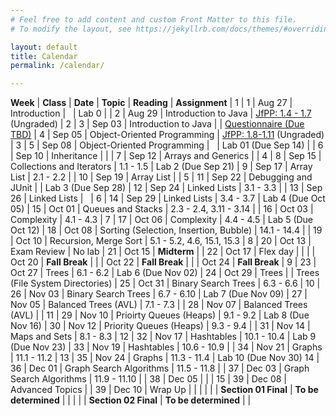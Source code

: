 ```yaml
---
# Feel free to add content and custom Front Matter to this file.
# To modify the layout, see https://jekyllrb.com/docs/themes/#overriding-theme-defaults

layout: default
title: Calendar
permalink: /calendar/

---
```


**Week** | **Class** | **Date** | **Topic** | **Reading** | **Assignment** |
1 | 1 | Aug 27 | Introduction | &nbsp; | Lab 0 |
  | 2 | Aug 29 | Introduction to Java | [JfPP: 1.4 - 1.7](https://runestone.academy/ns/books/published/java4python/Java4Python/toctree.html) (Ungraded) |
2 | 3 | Sep 03 | Introduction to Java | | [Questionnaire (Due TBD)](https://forms.gle/P7yzyRgv76qbUx139)
  | 4 | Sep 05 | Object-Oriented Programming | [JfPP: 1.8-1.11](https://runestone.academy/ns/books/published/java4python/Java4Python/toctree.html) (Ungraded) | 
3  | 5 | Sep 08 | Object-Oriented Programming | &nbsp; | Lab 01 (Due Sep 14) |
  | 6 | Sep 10 | Inheritance | | 
 | 7 | Sep 12 | Arrays and Generics |  | 
4 | 8 | Sep 15 | Collections and Iterators | 1.1 - 1.5 | Lab 2 (Due Sep 21)
 | 9 | Sep 17 | Array List | 2.1 - 2.2 | 
 | 10 | Sep 19 | Array List | | 
5 | 11 | Sep 22 | Debugging and JUnit | | Lab 3 (Due Sep 28)
 | 12 | Sep 24 | Linked Lists | 3.1 - 3.3 | 
 | 13 | Sep 26 | Linked Lists | &nbsp; |
6 | 14 | Sep 29 | Linked Lists | 3.4 - 3.7 | Lab 4 (Due Oct 05)
 | 15 | Oct 01 | Queues and Stacks | 2.3 - 2.4, 3.11 - 3.14 | 
 | 16 | Oct 03 | Complexity | 4.1 - 4.3 | 
7 | 17 | Oct 06 | Complexity | 4.4 - 4.5 | Lab 5 (Due Oct 12)
 | 18 | Oct 08 | Sorting (Selection, Insertion, Bubble) | 14.1 - 14.4 | 
 | 19 | Oct 10 | Recursion, Merge Sort | 5.1 - 5.2, 4.6, 15.1, 15.3 | 
8 | 20 | Oct 13 | Exam Review | No lab
| 21 | Oct 15 | **Midterm** |
 | 22 | Oct 17 | Flex day | |
 |  | Oct 20 | **Fall Break** | 
 |  | Oct 22 | **Fall Break** | 
 |  | Oct 24 | **Fall Break** | 
9 | 23 | Oct 27 | Trees | 6.1 - 6.2 | Lab 6 (Due Nov 02)
 | 24 | Oct 29 | Trees | | Trees (File System Directories)
 | 25 | Oct 31 | Binary Search Trees | 6.3 - 6.6 | 
10 | 26 | Nov 03 | Binary Search Trees | 6.7 - 6.10 | Lab 7 (Due Nov 09)
 | 27 | Nov 05 | Balanced Trees (AVL) | 7.1 - 7.3 |
 | 28 | Nov 07 | Balanced Trees (AVL) | | 
11 | 29 | Nov 10 | Prioirty Queues (Heaps) | 9.1 - 9.2 | Lab 8 (Due Nov 16)
 | 30 | Nov 12 | Priority Queues (Heaps) | 9.3 - 9.4 | 
 | 31 | Nov 14 | Maps and Sets | 8.1 - 8.3 | 
12 | 32 | Nov 17 | Hashtables | 10.1 - 10.4 | Lab 9 (Due Nov 23)
 | 33 | Nov 19 | Hashtables | 10.6 - 10.9 | 
 | 34 | Nov 21 | Graphs | 11.1 - 11.2 | 
13 | 35 | Nov 24 | Graphs | 11.3 - 11.4 | Lab 10 (Due Nov 30)
14 | 36 | Dec 01 | Graph Search Algorithms | 11.5 - 11.8 | 
 | 37 | Dec 03 | Graph Search Algorithms | 11.9 - 11.10 | 
 | 38 | Dec 05 |  | | 
15 | 39 | Dec 08 | Advanced Topics | 
 | 39 | Dec 10 | Wrap Up |   | |
| | | **Section 01 Final** | **To be determined** | |
| | | **Section 02 Final** | **To be determined** | |
